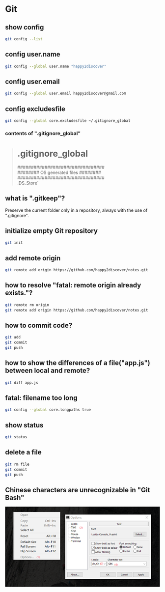 # Git

## show config
```sh
git config --list
```

## config user.name
```sh
git config --global user.name "happy2discover"
```

## config user.email
```sh
git config --global user.email happy2discover@gmail.com
```

## config excludesfile
```sh
git config --global core.excludesfile ~/.gitignore_global
```
### contents of ".gitignore_global"

>  # .gitignore_global  
>  ################################  
>  ######## OS generated files ########  
>  ################################  
>  .DS_Store`  

## what is ".gitkeep"?
Preserve the current folder only in a repository, always with the use of ".gitignore".

## initialize empty Git repository
```sh
git init
```

## add remote origin
```sh
git remote add origin https://github.com/happy2discover/notes.git
```

## how to resolve "fatal: remote origin already exists."?
```sh
git remote rm origin
git remote add origin https://github.com/happy2discover/notes.git
```

## how to commit code?
```sh
git add
git commit
git push
```

## how to show the differences of a file("app.js") between local and remote?
```sh
git diff app.js
```

## fatal: filename too long
```sh
git config --global core.longpaths true
```

## show status
```sh
git status
```

## delete a file
```sh
git rm file
git commit
git push
```

## Chinese characters are unrecognizable in "Git Bash"
![](https://raw.githubusercontent.com/happy2discover/notes/master/image/GitBash-FixUnrecognizableChineseCharacters.png)

